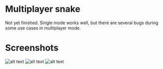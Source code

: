 # Multiplayer snake

Not yet finished. Single mode works well, but there are several bugs during some use cases in multiplayer mode.

# Screenshots

![alt text](https://drive.google.com/uc?export=view&id=1xPco_O6Qcg5MIJx7SZZfEWJofxXHHf5I)
![alt text](https://drive.google.com/uc?export=view&id=1URSpyjrT0cwVLQpqTPc7F7g8E4DeWjXL)
![alt text](https://drive.google.com/uc?export=view&id=1LFKXqK5KKpDLyjjBlRHJUiI9eURaOxrr)
